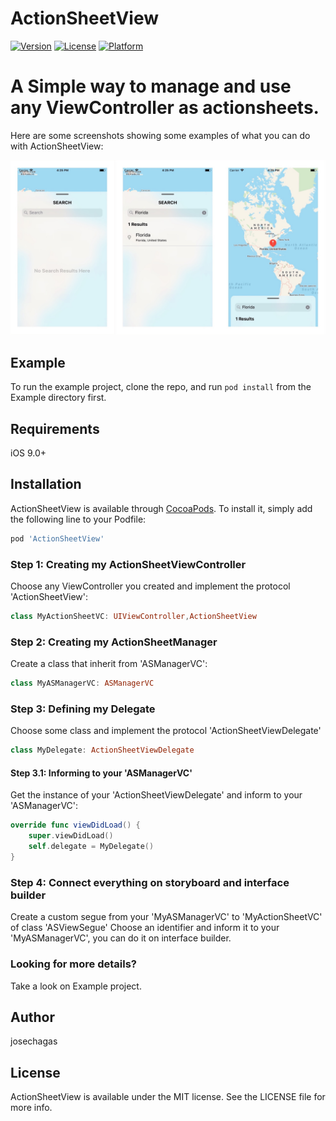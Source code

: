 # ActionSheetView
[![Version](https://img.shields.io/cocoapods/v/ActionSheetView.svg?style=flat)](http://cocoapods.org/pods/ActionSheetView)
[![License](https://img.shields.io/cocoapods/l/ActionSheetView.svg?style=flat)](http://cocoapods.org/pods/ActionSheetView)
[![Platform](https://img.shields.io/cocoapods/p/ActionSheetView.svg?style=flat)](http://cocoapods.org/pods/ActionSheetView)

A Simple way to manage and use any ViewController as  actionsheets.
=======

Here are some screenshots showing some examples of what you can do with ActionSheetView:

![Example1 Screenshots](https://raw.githubusercontent.com/josechagas/ActionSheetView/master/ReadmeAssets/screens1.jpg)

## Example

To run the example project, clone the repo, and run `pod install` from the Example directory first.

## Requirements

iOS 9.0+

## Installation

ActionSheetView is available through [CocoaPods](http://cocoapods.org). To install
it, simply add the following line to your Podfile:

```ruby
pod 'ActionSheetView'
```

### Step 1: Creating my ActionSheetViewController
Choose any ViewController you created and implement the protocol 'ActionSheetView':

```swift
class MyActionSheetVC: UIViewController,ActionSheetView
```

### Step 2: Creating my ActionSheetManager
Create a class that inherit from 'ASManagerVC':

```swift
class MyASManagerVC: ASManagerVC
```

### Step 3: Defining my Delegate
Choose some class and implement the protocol 'ActionSheetViewDelegate'

```swift
class MyDelegate: ActionSheetViewDelegate
```

#### Step 3.1: Informing to your 'ASManagerVC'
Get the instance of your 'ActionSheetViewDelegate' and inform to your 'ASManagerVC':

```swift
override func viewDidLoad() {
    super.viewDidLoad()
    self.delegate = MyDelegate()
}
```

### Step 4: Connect everything on storyboard and interface builder
Create a custom segue from your 'MyASManagerVC' to 'MyActionSheetVC' of class 'ASViewSegue'
Choose an identifier and inform it to your 'MyASManagerVC', you can do it on interface builder.


### Looking for more details?
Take a look on Example project.


## Author

josechagas

## License

ActionSheetView is available under the MIT license. See the LICENSE file for more info.

